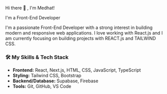 Hi there 👋 , I'm Medhat!
  
 I'm a Front-End Developer

I'm a passionate Front-End Developer with a strong interest in building modern and responsive web applications.
 I love working with React.js and I am currently focusing on building projects with REACT.js and TAILWIND CSS.


### 🛠️ My Skills & Tech Stack

- **Frontend:** React, Next.js, HTML, CSS, JavaScript, TypeScript
- **Styling:** Tailwind CSS, Bootstrap
- **Backend/Database:**  Supabase, Firebase
- **Tools:** Git, GitHub, VS Code
